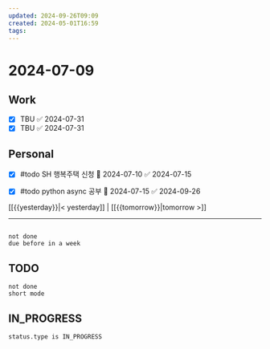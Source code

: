 ```yaml
---
updated: 2024-09-26T09:09
created: 2024-05-01T16:59
tags: 
---
```


# 2024-07-09  

## Work

- [x] TBU ✅ 2024-07-31
- [x] TBU   ✅ 2024-07-31

## Personal

- [x] #todo SH 행복주택 신청 📅 2024-07-10 ✅ 2024-07-15
- [x] #todo  python async 공부 📅 2024-07-15 ✅ 2024-09-26

  
  
[[{{yesterday}}|< yesterday]] | [[{{tomorrow}}|tomorrow >]]  
  
---  

```tasks

not done
due before in a week
```



## TODO
```tasks  
not done  
short mode  
```

## IN_PROGRESS
```tasks  
status.type is IN_PROGRESS
```

